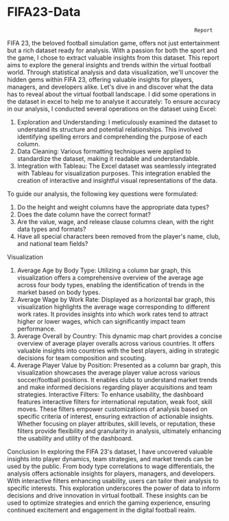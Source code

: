 # FIFA23-Data


                                                                 Report
FIFA 23, the beloved football simulation game, offers not just entertainment but a rich dataset ready for analysis. With a passion for both the sport and the game, I chose to extract valuable insights from this dataset. This report aims to explore the general insights and trends within the virtual football world. Through statistical analysis and data visualization, we'll uncover the hidden gems within FIFA 23, offering valuable insights for players, managers, and developers alike. Let's dive in and discover what the data has to reveal about the virtual football landscape.
I did some operations in the dataset in excel to help me to analyse it accurately:
To ensure accuracy in our analysis, I conducted several operations on the dataset using Excel:
1.	Exploration and Understanding: I meticulously examined the dataset to understand its structure and potential relationships. This involved identifying spelling errors and comprehending the purpose of each column.
2.	Data Cleaning: Various formatting techniques were applied to standardize the dataset, making it readable and understandable.
3.	Integration with Tableau: The Excel dataset was seamlessly integrated with Tableau for visualization purposes. This integration enabled the creation of interactive and insightful visual representations of the data.


To guide our analysis, the following key questions were formulated:
1.	Do the height and weight columns have the appropriate data types?
2.	Does the date column have the correct format?
3.	Are the value, wage, and release clause columns clean, with the right data types and formats?
4.	Have all special characters been removed from the player's name, club, and national team fields? 

Visualization

1.	Average Age by Body Type: Utilizing a column bar graph, this visualization offers a comprehensive overview of the average age across four body types, enabling the identification of trends in the market based on body types.
2.	Average Wage by Work Rate: Displayed as a horizontal bar graph, this visualization highlights the average wage corresponding to different work rates. It provides insights into which work rates tend to attract higher or lower wages, which can significantly impact team performance.
3.	Average Overall by Country: This dynamic map chart provides a concise overview of average player overalls across various countries. It offers valuable insights into countries with the best players, aiding in strategic decisions for team composition and scouting.
4.	Average Player Value by Position: Presented as a column bar graph, this visualization showcases the average player value across various soccer/football positions. It enables clubs to understand market trends and make informed decisions regarding player acquisitions and team strategies.
Interactive Filters: To enhance usability, the dashboard features interactive filters for international reputation, weak foot, skill moves. These filters empower customizations of analysis based on specific criteria of interest, ensuring extraction of actionable insights. Whether focusing on player attributes, skill levels, or reputation, these filters provide flexibility and granularity in analysis, ultimately enhancing the usability and utility of the dashboard.

Conclusion
In exploring the FIFA 23's dataset, I have uncovered valuable insights into player dynamics, team strategies, and market trends can be used by the public. From body type correlations to wage differentials, the analysis offers actionable insights for players, managers, and developers. With interactive filters enhancing usability, users can tailor their analysis to specific interests. This exploration underscores the power of data to inform decisions and drive innovation in virtual football. These insights can be used to optimize strategies and enrich the gaming experience, ensuring continued excitement and engagement in the digital football realm.


